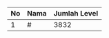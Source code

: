 | No | Nama            | Jumlah Level |
|----|-----------------|--------------|
| 1  | #    |    3832        |
